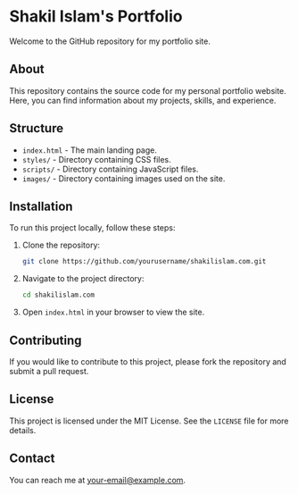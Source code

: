 # Shakil Islam's Portfolio

Welcome to the GitHub repository for my portfolio site.

## About

This repository contains the source code for my personal portfolio website. Here, you can find information about my projects, skills, and experience.

## Structure

- `index.html` - The main landing page.
- `styles/` - Directory containing CSS files.
- `scripts/` - Directory containing JavaScript files.
- `images/` - Directory containing images used on the site.

## Installation

To run this project locally, follow these steps:

1. Clone the repository:
    ```bash
    git clone https://github.com/yourusername/shakilislam.com.git
    ```
2. Navigate to the project directory:
    ```bash
    cd shakilislam.com
    ```
3. Open `index.html` in your browser to view the site.

## Contributing

If you would like to contribute to this project, please fork the repository and submit a pull request.

## License

This project is licensed under the MIT License. See the `LICENSE` file for more details.

## Contact

You can reach me at [your-email@example.com](mailto:your-email@example.com).
